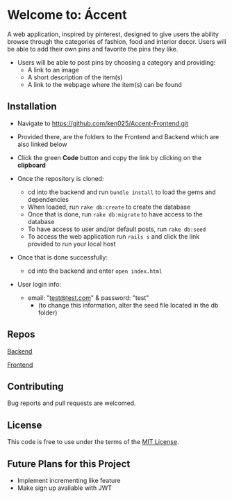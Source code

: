 # Welcome to: Áccent
A web application, inspired by pinterest, designed to give users the ability browse through the categories of fashion, food and interior decor. Users will be able to add their own pins and favorite the pins they like. 

- Users will be able to post pins by choosing a category and providing:
  - A link to an image
  - A short description of the item(s)
  - A link to the webpage where the item(s) can be found

## Installation

  - Navigate to https://github.com/ken025/Accent-Frontend.git
  - Provided there, are the folders to the Frontend and Backend which are also linked below 
  - Click the green **Code** button and copy the link by clicking on the **clipboard**
  - Once the repository is cloned: 
    - cd into the backend and run `bundle install` to load the gems and dependencies
    - When loaded, run `rake db:create` to create the database
    - Once that is done, run `rake db:migrate` to have access to the database
    - To have access to user and/or default posts, run `rake db:seed`
    - To access the web application run `rails s` and click the link provided to run your local host
  - Once that is done successfully:
    - cd into the backend and enter `open index.html`
  
  - User login info:
    - email: "test@test.com" & password: "test" 
      - (to change this information, alter the seed file located in the db folder)

## Repos

  [Backend](https://github.com/ken025/Accent-Backend.git)

  [Frontend](https://github.com/ken025/Accent-Frontend.git)

## Contributing

Bug reports and pull requests are welcomed.

## License
This code is free to use under the terms of the [MIT License](https://opensource.org/licenses/MIT).

## Future Plans for this Project
- Implement incrementing like feature
- Make sign up avaliable with JWT 

